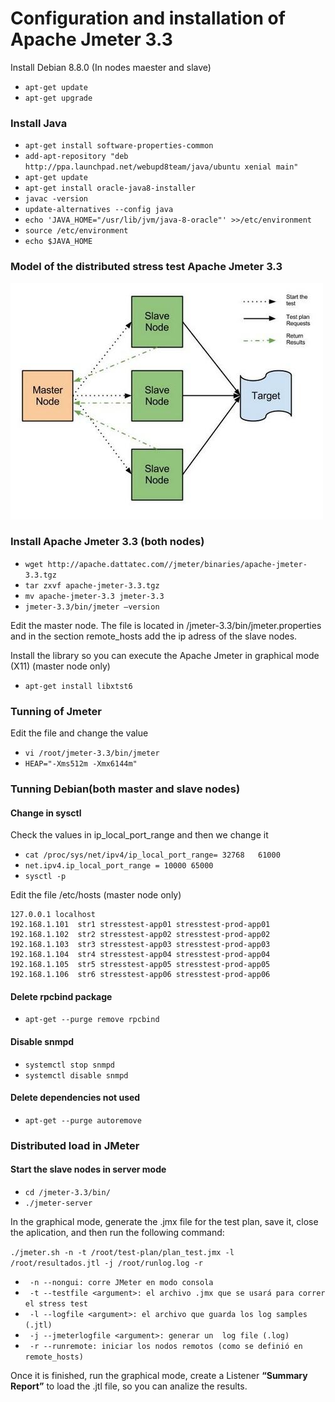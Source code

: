 <h1>Configuration and installation of Apache Jmeter 3.3</h1>

Install Debian 8.8.0 (In nodes maester and slave)

- ```apt-get update```
- ```apt-get upgrade```

<h3>Install Java</h3>

- ```apt-get install software-properties-common```
- ```add-apt-repository "deb http://ppa.launchpad.net/webupd8team/java/ubuntu xenial main"```
- ```apt-get update```
- ```apt-get install oracle-java8-installer```
- ```javac -version```
- ```update-alternatives --config java```
- ```echo 'JAVA_HOME="/usr/lib/jvm/java-8-oracle"' >>/etc/environment```
- ```source /etc/environment```
- ```echo $JAVA_HOME```

<h3>Model of the distributed stress test Apache Jmeter 3.3</h3>

![](https://github.com/mmalnati/apache-jmeter/blob/master/jmeter.jpeg)

<h3>Install Apache Jmeter 3.3 (both nodes)</h3>

- ```wget http://apache.dattatec.com//jmeter/binaries/apache-jmeter-3.3.tgz```
- ```tar zxvf apache-jmeter-3.3.tgz```
- ```mv apache-jmeter-3.3 jmeter-3.3```
- ```jmeter-3.3/bin/jmeter –version```

Edit the master node. The file is located in /jmeter-3.3/bin/jmeter.properties and in the section remote_hosts add the ip adress of the slave nodes.

Install the library so you can execute the Apache Jmeter in graphical mode (X11) (master node only)
- ```apt-get install libxtst6 ```

<h3>Tunning of Jmeter</h3>

Edit the file and change the value
- ```vi /root/jmeter-3.3/bin/jmeter```
- ```HEAP="-Xms512m -Xmx6144m"```

<h3>Tunning Debian(both master and slave nodes)</h3>
<h4>Change in sysctl</h4>

Check the values in ip_local_port_range and then we change it

- ```cat /proc/sys/net/ipv4/ip_local_port_range= 32768   61000```
- ```net.ipv4.ip_local_port_range = 10000 65000```
- ```sysctl -p```

Edit the file /etc/hosts (master node only)

```
127.0.0.1 localhost
192.168.1.101  str1 stresstest-app01 stresstest-prod-app01
192.168.1.102  str2 stresstest-app02 stresstest-prod-app02
192.168.1.103  str3 stresstest-app03 stresstest-prod-app03
192.168.1.104  str4 stresstest-app04 stresstest-prod-app04
192.168.1.105  str5 stresstest-app05 stresstest-prod-app05
192.168.1.106  str6 stresstest-app06 stresstest-prod-app06
```

<h4>Delete rpcbind package</h4>

- ```apt-get --purge remove rpcbind```

<h4>Disable snmpd</h4>

- ```systemctl stop snmpd```
- ```systemctl disable snmpd```

<h4>Delete dependencies not used</h4>

- ```apt-get --purge autoremove```
<h3>Distributed load in JMeter</h3>

<h4>Start the slave nodes in server mode</h4>

- ```cd /jmeter-3.3/bin/```
- ```./jmeter-server```

In the graphical mode, generate the .jmx file for the test plan, save it, close the aplication, and then run the following command:

 ```./jmeter.sh -n -t /root/test-plan/plan_test.jmx -l /root/resultados.jtl -j /root/runlog.log -r```
- ``` -n --nongui: corre JMeter en modo consola```
- ``` -t --testfile <argument>: el archivo .jmx que se usará para correr el stress test```
- ``` -l --logfile <argument>: el archivo que guarda los log samples (.jtl)```
- ``` -j --jmeterlogfile <argument>: generar un  log file (.log)```
- ``` -r --runremote: iniciar los nodos remotos (como se definió en remote_hosts)```

Once it is finished, run the graphical mode, create a Listener __“Summary Report”__ to load the .jtl file, so you can analize the results.
